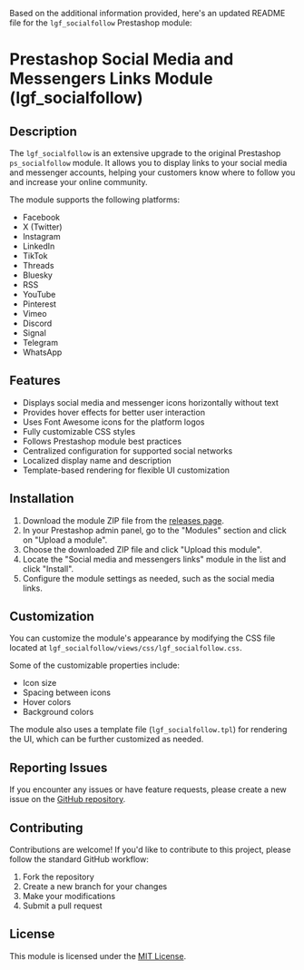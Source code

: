 Based on the additional information provided, here's an updated README file for the `lgf_socialfollow` Prestashop module:

# Prestashop Social Media and Messengers Links Module (lgf_socialfollow)

## Description

The `lgf_socialfollow` is an extensive upgrade to the original Prestashop `ps_socialfollow` module. It allows you to display links to your social media and messenger accounts, helping your customers know where to follow you and increase your online community.

The module supports the following platforms:

- Facebook
- X (Twitter)
- Instagram
- LinkedIn
- TikTok
- Threads
- Bluesky
- RSS
- YouTube
- Pinterest
- Vimeo
- Discord
- Signal
- Telegram
- WhatsApp

## Features

- Displays social media and messenger icons horizontally without text
- Provides hover effects for better user interaction
- Uses Font Awesome icons for the platform logos
- Fully customizable CSS styles
- Follows Prestashop module best practices
- Centralized configuration for supported social networks
- Localized display name and description
- Template-based rendering for flexible UI customization

## Installation

1. Download the module ZIP file from the [releases page](https://github.com/your-username/lgf_socialfollow/releases).
2. In your Prestashop admin panel, go to the "Modules" section and click on "Upload a module".
3. Choose the downloaded ZIP file and click "Upload this module".
4. Locate the "Social media and messengers links" module in the list and click "Install".
5. Configure the module settings as needed, such as the social media links.

## Customization

You can customize the module's appearance by modifying the CSS file located at `lgf_socialfollow/views/css/lgf_socialfollow.css`. 

Some of the customizable properties include:

- Icon size
- Spacing between icons
- Hover colors
- Background colors

The module also uses a template file (`lgf_socialfollow.tpl`) for rendering the UI, which can be further customized as needed.

## Reporting Issues

If you encounter any issues or have feature requests, please create a new issue on the [GitHub repository](https://github.com/your-username/lgf_socialfollow/issues).

## Contributing

Contributions are welcome! If you'd like to contribute to this project, please follow the standard GitHub workflow:

1. Fork the repository
2. Create a new branch for your changes
3. Make your modifications
4. Submit a pull request

## License

This module is licensed under the [MIT License](LICENSE).